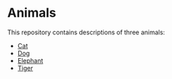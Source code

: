 # Animals

This repository contains descriptions of three animals:

- [Cat](cat.md#cat)
- [Dog](dog.md#dog)
- [Elephant](elephant.md#elephant)
- [Tiger](tiger.md#tiger)